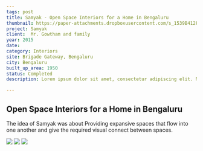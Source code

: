 ```yaml
---
tags: post
title: Samyak - Open Space Interiors for a Home in Bengaluru
thumbnail: https://paper-attachments.dropboxusercontent.com/s_1539B412F8F3BCE15E3E059BFA671CF31DAEB087BDEE2BDD37572B6357978FE0_1729259266824_grey+scale-banshankari+-0004.JPG
project: Samyak
client:  Mr. Gowtham and family
year: 2015
date:
category: Interiors 
site: Brigade Gateway, Bengaluru
city: Bengaluru
built_up_area: 1950
status: Completed
description: Lorem ipsum dolor sit amet, consectetur adipiscing elit. Nullam ultricies interdum tortor, sit amet gravida ipsum fermentum ut. Aenean sagittis metus justo, at vestibulum elit malesuada a. Suspendisse dictum, sapien eu tincidunt convallis, elit urna rhoncus leo, ac fermentum lorem libero in magna. Integer scelerisque odio et convallis faucibus.

---
```


## Open Space Interiors for a Home in Bengaluru

The idea of Samyak was about Providing expansive spaces that flow into one another and give the required visual connect between spaces.

![](https://paper-attachments.dropboxusercontent.com/s_1539B412F8F3BCE15E3E059BFA671CF31DAEB087BDEE2BDD37572B6357978FE0_1729259278018_grey+scale-banshankari+-0005.JPG)
![](https://paper-attachments.dropboxusercontent.com/s_1539B412F8F3BCE15E3E059BFA671CF31DAEB087BDEE2BDD37572B6357978FE0_1729259277939_grey+scale-banshankari+-0009.JPG)
![](https://paper-attachments.dropboxusercontent.com/s_1539B412F8F3BCE15E3E059BFA671CF31DAEB087BDEE2BDD37572B6357978FE0_1729259277861_grey+scale-banshankari+-0011.JPG)


